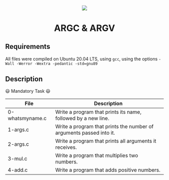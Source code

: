 <h4 align="center">
<div class=HeaderSticker>
<img src= "https://media.giphy.com/media/unxCGmTuBvwo2djRLA/giphy.gif"/>
</div>
<h1 align="center"> ARGC & ARGV </h1>
</h4>

## Requirements
All files were compiled on Ubuntu 20.04 LTS, using `gcc`, using the options `-Wall -Werror -Wextra -pedantic -std=gnu89`

## Description

:smiley: Mandatory Task :smiley:

| File            | Description                                                         |
|-----------------|---------------------------------------------------------------------|
| 0-whatsmyname.c | Write a program that prints its name, followed by a new line.       |
| 1-args.c        | Write a program that prints the number of arguments passed into it. |
| 2-args.c        | Write a program that prints all arguments it receives.              |
| 3-mul.c         | Write a program that multiplies two numbers.                        |
| 4-add.c         | Write a program that adds positive numbers.                         |
